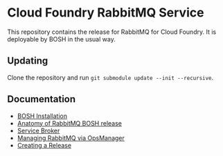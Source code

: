 # Cloud Foundry RabbitMQ Service

This repository contains the release for RabbitMQ for Cloud Foundry.
It is deployable by BOSH in the usual way.

## Updating

Clone the repository and run `git submodule update --init --recursive`.

## Documentation

 * [BOSH Installation](docs/bosh_install.md)
 * [Anatomy of RabbitMQ BOSH release](docs/bosh_rabbitmq.md)
 * [Service Broker](docs/service_broker.md)
 * [Managing RabbitMQ via OpsManager](docs/tempest.md)
 * [Creating a Release](docs/release.md)
